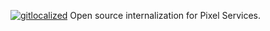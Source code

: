 [![gitlocalized ](https://gitlocalize.com/repo/10158/whole_project/badge.svg)](https://gitlocalize.com/repo/10158?utm_source=badge)
Open source internalization for Pixel Services.
